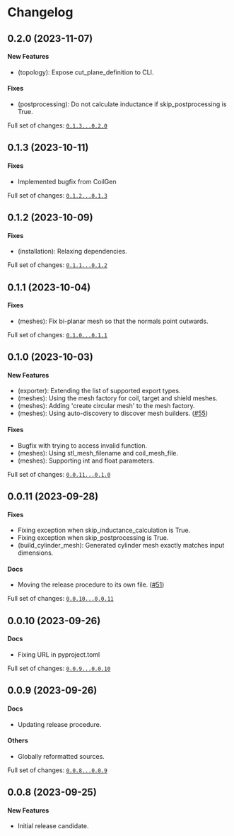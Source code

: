 # Changelog

## 0.2.0 (2023-11-07)

#### New Features

* (topology): Expose cut_plane_definition to CLI.
#### Fixes

* (postprocessing): Do not calculate inductance if skip_postprocessing is True.

Full set of changes: [`0.1.3...0.2.0`](https://github.com/kev-m/pyCoilGen/compare/0.1.3...0.2.0)

## 0.1.3 (2023-10-11)

#### Fixes

* Implemented bugfix from CoilGen

Full set of changes: [`0.1.2...0.1.3`](https://github.com/kev-m/pyCoilGen/compare/0.1.2...0.1.3)

## 0.1.2 (2023-10-09)

#### Fixes

* (installation): Relaxing dependencies.

Full set of changes: [`0.1.1...0.1.2`](https://github.com/kev-m/pyCoilGen/compare/0.1.1...0.1.2)

## 0.1.1 (2023-10-04)

#### Fixes

* (meshes): Fix bi-planar mesh so that the normals point outwards.

Full set of changes: [`0.1.0...0.1.1`](https://github.com/kev-m/pyCoilGen/compare/0.1.0...0.1.1)

## 0.1.0 (2023-10-03)

#### New Features

* (exporter): Extending the list of supported export types.
* (meshes): Using the mesh factory for coil, target and shield meshes.
* (meshes): Adding 'create circular mesh' to the mesh factory.
* (meshes): Using auto-discovery to discover mesh builders. ([#55](https://github.com/kev-m/pyCoilGen/issues/55))
#### Fixes

* Bugfix with trying to access invalid function.
* (meshes): Using stl_mesh_filename and coil_mesh_file.
* (meshes): Supporting int and float parameters.

Full set of changes: [`0.0.11...0.1.0`](https://github.com/kev-m/pyCoilGen/compare/0.0.11...0.1.0)

## 0.0.11 (2023-09-28)

#### Fixes

* Fixing exception when skip_inductance_calculation is True.
* Fixing exception when skip_postprocessing is True.
* (build_cylinder_mesh): Generated cylinder mesh exactly matches input dimensions.
#### Docs

* Moving the release procedure to its own file. ([#51](https://github.com/kev-m/pyCoilGen/issues/51))

Full set of changes: [`0.0.10...0.0.11`](https://github.com/kev-m/pyCoilGen/compare/0.0.10...0.0.11)

## 0.0.10 (2023-09-26)

#### Docs

* Fixing URL in pyproject.toml

Full set of changes: [`0.0.9...0.0.10`](https://github.com/kev-m/pyCoilGen/compare/0.0.9...0.0.10)

## 0.0.9 (2023-09-26)

#### Docs

* Updating release procedure.
#### Others

* Globally reformatted sources.

Full set of changes: [`0.0.8...0.0.9`](https://github.com/kev-m/pyCoilGen/compare/0.0.8...0.0.9)

## 0.0.8 (2023-09-25)

#### New Features

* Initial release candidate.

